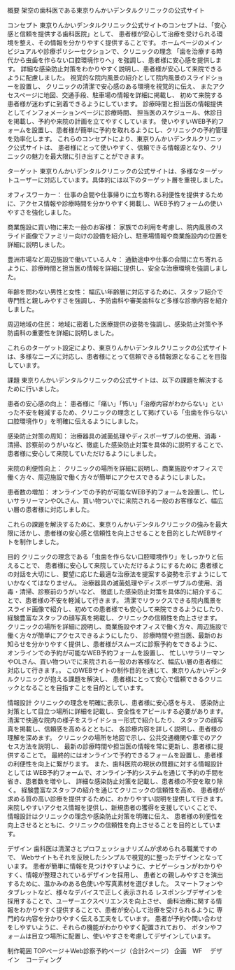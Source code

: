 概要
架空の歯科医である東京りんかいデンタルクリニックの公式サイト
		
コンセプト
東京りんかいデンタルクリニック公式サイトのコンセプトは、「安心感と信頼を提供する歯科医院」として、 患者様が安心して治療を受けられる環境を整え、その情報を分かりやすく提供することです。 ホームページのメインビジュアルや診療ポリシーセクションで、クリニックの理念 「歯を治療する時代から虫歯を作らない口腔環境作りへ」を強調し、患者様に安心感を提供します。 詳細な感染防止対策をわかりやすく説明し、患者様が安心して来院できるように配慮しました。 視覚的な院内風景の紹介として院内風景のスライドショーを設置し、 クリニックの清潔で安心感のある環境を視覚的に伝え、 またアクセスページに地図、交通手段、駐車場の情報を詳細に掲載し、 初めて来院する患者様が迷わずに到着できるようにしています。 診療時間と担当医の情報提供としてインフォメーションページに診療時間、 担当医のスケジュール、休診日を掲載し、予約や来院の計画を立てやすくしています。 使いやすいWEB予約フォームを設置し、患者様が簡単に予約を取れるようにし、クリニックの予約管理を効率化します。 これらのコンセプトにより、東京りんかいデンタルクリニック公式サイトは、 患者様にとって使いやすく、信頼できる情報源となり、クリニックの魅力を最大限に引き出すことができます。
		
ターゲット
東京りんかいデンタルクリニックの公式サイトは、多様なターゲットユーザーに対応しています。具体的には以下のターゲット層を重視しました。

オフィスワーカー：
仕事の合間や仕事帰りに立ち寄れる利便性を提供するために、アクセス情報や診療時間を分かりやすく掲載し、WEB予約フォームの使いやすさを強化しました。

商業施設に買い物に来た一般のお客様：
家族での利用を考慮し、院内風景のスライド画像でファミリー向けの設備を紹介し、駐車場情報や商業施設内の位置を詳細に説明しました。

豊洲市場など周辺施設で働いている人々：
通勤途中や仕事の合間に立ち寄れるように、診療時間と担当医の情報を詳細に提供し、安全な治療環境を強調しました。

年齢を問わない男性と女性：
幅広い年齢層に対応するために、スタッフ紹介で専門性と親しみやすさを強調し、予防歯科や審美歯科など多様な診療内容を紹介しました。

周辺地域の住民：
地域に密着した医療提供の姿勢を強調し、感染防止対策や予防歯科の重要性を詳細に説明しました。

これらのターゲット設定により、東京りんかいデンタルクリニックの公式サイトは、多様なニーズに対応し、患者様にとって信頼できる情報源となることを目指しています。

		
課題
東京りんかいデンタルクリニックの公式サイトは、以下の課題を解決するために行いました。

患者の安心感の向上：
患者様に「痛い」「怖い」「治療内容がわからない」といった不安を軽減するため、クリニックの理念として掲げている「虫歯を作らない口腔環境作り」を明確に伝えるようにしました。

感染防止対策の周知：
治療器具の滅菌処理やディスポーザブルの使用、消毒・清掃、診察前のうがいなど、徹底した感染防止対策を具体的に説明することで、患者様に安心して来院していただけるようにしました。

来院の利便性向上：
クリニックの場所を詳細に説明し、商業施設やオフィスで働く方々、周辺施設で働く方々が簡単にアクセスできるようにしました。

患者数の増加：
オンラインでの予約が可能なWEB予約フォームを設置し、忙しいサラリーマンやOLさん、買い物ついでに来院される一般のお客様など、幅広い層の患者様に対応しました。

これらの課題を解決するために、東京りんかいデンタルクリニックの強みを最大限に活かし、患者様の安心感と信頼性を向上させることを目的としたWEBサイトを制作しました。

目的
クリニックの理念である「虫歯を作らない口腔環境作り」をしっかりと伝えることで、 患者様に安心して来院していただけるようにするために 患者様との対話を大切にし、要望に応じた最適な治療法を提案する姿勢を示すようにしていかなくてはなりません。 治療器具の滅菌処理やディスポーザブルの使用、消毒・清掃、診察前のうがいなど、 徹底した感染防止対策を具体的に紹介することで、患者様の不安を軽減して行きます。 清潔でリラックスできる院内風景をスライド画像で紹介し、初めての患者様でも安心して来院できるようにしたり、 経験豊富なスタッフの顔写真を掲載し、クリニックの信頼性を向上させます。 クリニックの場所を詳細に説明し、商業施設やオフィスで働く方々、周辺施設で働く方々が簡単にアクセスできるようにしたり、 診療時間や担当医、最新のお知らせを分かりやすく提供し、患者様がスムーズに診察予約をできるように、 オンラインでの予約が可能なWEB予約フォームを設置し、 忙しいサラリーマンやOLさん、買い物ついでに来院される一般のお客様など、幅広い層の患者様に対応して行きます。。 このWEBサイトの制作目的を通じて、東京りんかいデンタルクリニックが抱える課題を解決し、 患者様にとって安心で信頼できるクリニックとなることを目指すことを目的としています。


情報設計
クリニックの理念を明確に表示し、患者様に安心感を与え、 感染防止対策として目立つ場所に詳細を記載し、安全性をアピールする必要があります。 清潔で快適な院内の様子をスライドショー形式で紹介したり、 スタッフの顔写真を掲載し、信頼感を高めるとともに、 各診療内容を詳しく説明し、患者様の理解を深めます。 クリニックの場所を地図で示し、公共交通機関や車でのアクセス方法を説明し、 最新の診療時間や担当医の情報を常に更新し、患者様に提供することで。 最終的にはオンラインで予約できるフォームを設置し、患者様の利便性を向上に繋がります。 また、歯科医院の現状の問題に対する情報設計としては WEB予約フォームで、オンライン予約システムを通じて予約の手間を省き、患者数を増やし、 詳細な感染防止対策を記載し、患者様の不安を取り除く。 経験豊富なスタッフの紹介を通じてクリニックの信頼性を高め、 患者様が求める質の高い診療を提供するために、わかりやすい説明を提供して行きます。 来院しやすいアクセス情報を提供し、新規患者の獲得を支援していくことで、 情報設計はクリニックの理念や感染防止対策を明確に伝え、 患者様の利便性を向上させるとともに、クリニックの信頼性を向上させることを目的としています。

デザイン
歯科医は清潔さとプロフェッショナリズムが求められる職業ですので、
Webサイトもそれを反映したシンプルで視覚的に整ったデザインとなっています。
患者が簡単に情報を見つけやすいように、ナビゲーションがわかりやすく、情報が整理されているデザインを採用し、
患者との親しみやすさを演出するために、温かみのある色使いや写真素材を選びました。
スマートフォンやタブレットなど、様々なデバイスで正しく表示される
レスポンシブデザインを採用することで、ユーザーエクスペリエンスを向上させ、
歯科治療に関する情報をわかりやすく提供することで、患者が安心して治療を受けられるように
専門的な内容を分かりやすく伝える工夫をしています。
患者が予約や問い合わせをしやすいように、それらの機能がわかりやすく配置されており、
ボタンやフォームは目立つ場所に配置し、使いやすさを考慮してデザインしています。


制作範囲
TOPページ＋Web診察予約ページ（合計2ページ）
企画　WF 　デザイン　コーディング
